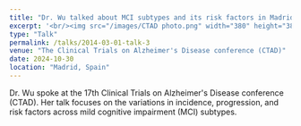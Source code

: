 ```yaml
---
title: "Dr. Wu talked about MCI subtypes and its risk factors in Madrid, Spain"
excerpt: '<br/><img src="/images/CTAD photo.png" width="380" height="380">'
type: "Talk"
permalink: /talks/2014-03-01-talk-3
venue: "The Clinical Trials on Alzheimer's Disease conference (CTAD)"
date: 2024-10-30
location: "Madrid, Spain"
---
```


Dr. Wu spoke at the 17th Clinical Trials on Alzheimer's Disease conference (CTAD). Her talk focuses on the variations in incidence, progression, and risk factors across mild cognitive impairment (MCI) subtypes.
